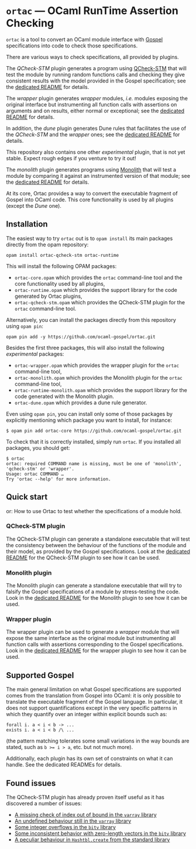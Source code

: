 # `ortac` — OCaml RunTime Assertion Checking

`ortac` is a tool to convert an OCaml module interface with [Gospel]
specifications into code to check those specifications.

[Gospel]: https://ocaml-gospel.github.io/gospel/

There are various ways to check specifications, all provided by plugins.

The _QCheck-STM_ plugin generates a program using [QCheck-STM] that will test
the module by running random functions calls and checking they give consistent
results with the model provided in the Gospel specification; see the [dedicated
README][QCheck-STM README] for details.

[QCheck-STM]: https://ocaml-multicore.github.io/multicoretests/
[QCheck-STM README]: plugins/qcheck-stm/README.md

The _wrapper_ plugin generates _wrapper_ modules, _i.e._ modules exposing the
original interface but instrumenting all function calls with assertions on
arguments and on results, either normal or exceptional; see the [dedicated
README][wrapper README] for details.

[wrapper README]: plugins/wrapper/README.md

In addition, the _dune_ plugin generates Dune rules that facilitates the use of
the _QCheck-STM_ and the _wrapper_ ones; see the [dedicated README][Dune
README] for details.

[Dune README]: plugins/dune-rules/README.md

This repository also contains one other _experimental_ plugin, that is not yet
stable. Expect rough edges if you venture to try it out!

The _monolith_ plugin generates programs using [Monolith] that will test a
module by comparing it against an instrumented version of that module; see the
[dedicated README][monolith README] for details.

[monolith README]: plugins/monolith/README.md
[Monolith]: https://gitlab.inria.fr/fpottier/monolith

At its core, Ortac provides a way to convert the executable fragment of Gospel
into OCaml code. This core functionality is used by all plugins (except the
_Dune_ one).


## Installation

The easiest way to try `ortac` out is to `opam install` its main packages
directly from the opam repository:

```
opam install ortac-qcheck-stm ortac-runtime
```

This will install the following OPAM packages:

- `ortac-core.opam` which provides the `ortac` command-line tool and the core
  functionality used by all plugins,
- `ortac-runtime.opam` which provides the support library for the code
  generated by Ortac plugins,
- `ortac-qcheck-stm.opam` which provides the QCheck-STM plugin for the
  `ortac` command-line tool.

Alternatively, you can install the packages directly from this repository using
`opam pin`:

```
opam pin add -y https://github.com/ocaml-gospel/ortac.git
```

Besides the first three packages, this will also install the following
_experimental_ packages:

- `ortac-wrapper.opam` which provides the wrapper plugin for the `ortac`
  command-line tool,
- `ortac-monolith.opam` which provides the Monolith plugin for the
  `ortac` command-line tool,
- `ortac-runtime-monolith.opam` which provides the support library for
  the code generated with the Monolith plugin.
- `ortac-dune.opam` which provides a dune rule generator.

Even using `opam pin`, you can install only some of those packages by explicitly
mentioning which package you want to install, for instance:

```
$ opam pin add ortac-core https://github.com/ocaml-gospel/ortac.git
```

To check that it is correctly installed, simply run `ortac`. If you
installed all packages, you should get:

```
$ ortac
ortac: required COMMAND name is missing, must be one of 'monolith', 'qcheck-stm' or 'wrapper'.
Usage: ortac COMMAND …
Try 'ortac --help' for more information.
```


## Quick start

or: How to use Ortac to test whether the specifications of a module
hold.


### QCheck-STM plugin

The QCheck-STM plugin can generate a standalone executable that will
test the consistency between the behaviour of the functions of the
module and their model, as provided by the Gospel specifications. Look
at the [dedicated README][QCheck-STM README] for the QCheck-STM plugin
to see how it can be used.


### Monolith plugin

The Monolith plugin can generate a standalone executable that will try
to falsify the Gospel specifications of a module by stress-testing the
code. Look in the [dedicated README][monolith README] for the Monolith
plugin to see how it can be used.


### Wrapper plugin

The wrapper plugin can be used to generate a _wrapper_ module that
will expose the same interface as the original module but
instrumenting all function calls with assertions corresponding to the
Gospel specifications. Look in the [dedicated README][wrapper README]
for the wrapper plugin to see how it can be used.


## Supported Gospel

The main general limitation on what Gospel specifications are supported comes
from the translation from Gospel into OCaml: it is only possible to translate
the executable fragment of the Gospel language. In particular, it does not
support quantifications except in the very specific patterns in which they
quantify over an integer within explicit bounds such as:

```
forall i. a < i < b -> ...
exists i. a < i < b /\ ...
```

(the pattern matching tolerates some small variations in the way bounds are
stated, such as `b >= i > a`, etc. but not much more).

Additionally, each plugin has its own set of constraints on what it
can handle. See the dedicated READMEs for details.

## Found issues

The QCheck-STM plugin has already proven itself useful as it has discovered a
number of issues:

- [A missing check of index out of bound in the `varray` library](https://github.com/art-w/varray/pull/1)
- [An undefined behaviour still in the `varray` library](https://github.com/art-w/varray/issues/2)
- [Some integer overflows in the `bitv` library](https://github.com/backtracking/bitv/issues/31)
- [Some inconsistent behavior with zero-length vectors in the `bitv` library](https://github.com/backtracking/bitv/issues/32)
- [A peculiar behaviour in `Hashtbl.create` from the standard library](https://github.com/ocaml/ocaml/issues/13469)
